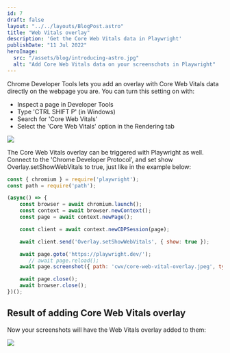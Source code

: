```yaml
---
id: 7
draft: false
layout: "../../layouts/BlogPost.astro"
title: "Web Vitals overlay"
description: 'Get the Core Web Vitals data in Playwright'
publishDate: "11 Jul 2022"
heroImage:
  src: "/assets/blog/introducing-astro.jpg"
  alt: "Add Core Web Vitals data on your screenschots in Playwright"
---
```


Chrome Developer Tools lets you add an overlay with Core Web Vitals data directly on the webpage you are.
You can turn this setting on with:
- Inspect a page in Developer Tools
- Type 'CTRL SHIFT P' (in Windows) 
- Search for 'Core Web Vitals'
- Select the 'Core Web Vitals' option in the Rendering tab

<img src="/assets/core-web-vitals-overlay-chrome.jpg">

The Core Web Vitals overlay can be triggered with Playwright as well. Connect to the 'Chrome Developer Protocol', and set show Overlay.setShowWebVitals to true, just like in the example below:


```js
const { chromium } = require('playwright');
const path = require('path');

(async() => {
    const browser = await chromium.launch();
    const context = await browser.newContext();
    const page = await context.newPage();

    const client = await context.newCDPSession(page);

    await client.send('Overlay.setShowWebVitals', { show: true });

    await page.goto('https://playwright.dev/');
       // await page.reload();
    await page.screenshot({ path: 'cwv/core-web-vital-overlay.jpeg', type: 'jpeg', });

    await page.close();
    await browser.close();
})();
```

## Result of adding Core Web Vitals overlay

Now your screenshots will have the Web Vitals overlay added to them:

<img src="/assets/core-web-vital-overlay.jpeg">
